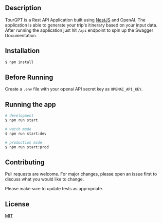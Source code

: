 ## Description

TourGPT is a Rest API Application built using [NestJS](https://nestjs.com/) and OpenAI. The application is able to generate your trip's itinerary based on your input data. After running the application just hit `/api` endpoint to spin up the Swagger Documentation.

## Installation

```bash
$ npm install
```

## Before Running

Create a `.env` file with your openai API secret key as `OPENAI_API_KEY`.

## Running the app

```bash
# development
$ npm run start

# watch mode
$ npm run start:dev

# production mode
$ npm run start:prod
```

## Contributing

Pull requests are welcome. For major changes, please open an issue first
to discuss what you would like to change.

Please make sure to update tests as appropriate.

## License

[MIT](https://choosealicense.com/licenses/mit/)
